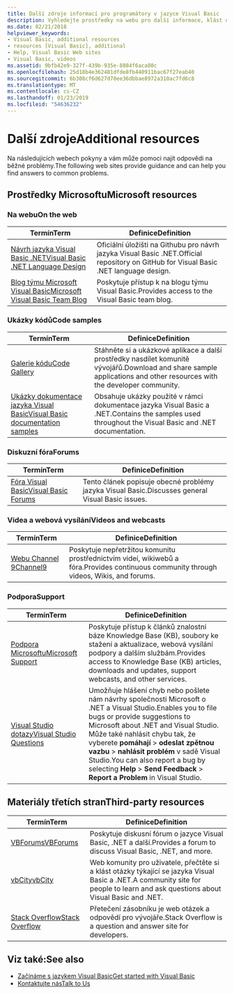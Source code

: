 ```yaml
---
title: Další zdroje informací pro programátory v jazyce Visual Basic
description: Vyhledejte prostředky na webu pro další informace, klást otázky a přečtěte si další informace o jazyce Visual Basic.
ms.date: 02/21/2018
helpviewer_keywords:
- Visual Basic, additional resources
- resources [Visual Basic], additional
- Help, Visual Basic Web sites
- Visual Basic, videos
ms.assetid: 9bfb42e9-327f-439b-935e-8884f6aca80c
ms.openlocfilehash: 25d18b4e362481dfde8fb440911bac67f27eab40
ms.sourcegitcommit: 6b308cf6d627d78ee36dbbae8972a310ac7fd6c8
ms.translationtype: MT
ms.contentlocale: cs-CZ
ms.lasthandoff: 01/23/2019
ms.locfileid: "54636232"
---
```

# <a name="additional-resources"></a><span data-ttu-id="74db6-103">Další zdroje</span><span class="sxs-lookup"><span data-stu-id="74db6-103">Additional resources</span></span>

<span data-ttu-id="74db6-104">Na následujících webech pokyny a vám může pomoci najít odpovědi na běžné problémy.</span><span class="sxs-lookup"><span data-stu-id="74db6-104">The following web sites provide guidance and can help you find answers to common problems.</span></span>

## <a name="microsoft-resources"></a><span data-ttu-id="74db6-105">Prostředky Microsoftu</span><span class="sxs-lookup"><span data-stu-id="74db6-105">Microsoft resources</span></span>

### <a name="on-the-web"></a><span data-ttu-id="74db6-106">Na webu</span><span class="sxs-lookup"><span data-stu-id="74db6-106">On the web</span></span>

|<span data-ttu-id="74db6-107">Termín</span><span class="sxs-lookup"><span data-stu-id="74db6-107">Term</span></span>|<span data-ttu-id="74db6-108">Definice</span><span class="sxs-lookup"><span data-stu-id="74db6-108">Definition</span></span>|
|----------|----------------|
|[<span data-ttu-id="74db6-109">Návrh jazyka Visual Basic .NET</span><span class="sxs-lookup"><span data-stu-id="74db6-109">Visual Basic .NET Language Design</span></span>](https://github.com/dotnet/vblang)|<span data-ttu-id="74db6-110">Oficiální úložišti na Githubu pro návrh jazyka Visual Basic .NET.</span><span class="sxs-lookup"><span data-stu-id="74db6-110">Official repository on GitHub for Visual Basic .NET language design.</span></span>|
|[<span data-ttu-id="74db6-111">Blog týmu Microsoft Visual Basic</span><span class="sxs-lookup"><span data-stu-id="74db6-111">Microsoft Visual Basic Team Blog</span></span>](https://blogs.msdn.microsoft.com/vbteam/)|<span data-ttu-id="74db6-112">Poskytuje přístup k na blogu týmu Visual Basic.</span><span class="sxs-lookup"><span data-stu-id="74db6-112">Provides access to the Visual Basic team blog.</span></span>|

### <a name="code-samples"></a><span data-ttu-id="74db6-113">Ukázky kódů</span><span class="sxs-lookup"><span data-stu-id="74db6-113">Code samples</span></span>

|<span data-ttu-id="74db6-114">Termín</span><span class="sxs-lookup"><span data-stu-id="74db6-114">Term</span></span>|<span data-ttu-id="74db6-115">Definice</span><span class="sxs-lookup"><span data-stu-id="74db6-115">Definition</span></span>|
|----------|----------------|
|[<span data-ttu-id="74db6-116">Galerie kódu</span><span class="sxs-lookup"><span data-stu-id="74db6-116">Code Gallery</span></span>](https://code.msdn.microsoft.com/site/search?f%5B0%5D.Type=ProgrammingLanguage&f%5B0%5D.Value=VB&f%5B0%5D.Text=VB.NET)|<span data-ttu-id="74db6-117">Stáhněte si a ukázkové aplikace a další prostředky nasdílet komunitě vývojářů.</span><span class="sxs-lookup"><span data-stu-id="74db6-117">Download and share sample applications and other resources with the developer community.</span></span>|
|[<span data-ttu-id="74db6-118">Ukázky dokumentace jazyka Visual Basic</span><span class="sxs-lookup"><span data-stu-id="74db6-118">Visual Basic documentation samples</span></span>](https://github.com/dotnet/samples/tree/master/snippets/visualbasic)|<span data-ttu-id="74db6-119">Obsahuje ukázky použité v rámci dokumentace jazyka Visual Basic a .NET.</span><span class="sxs-lookup"><span data-stu-id="74db6-119">Contains the samples used throughout the Visual Basic and .NET documentation.</span></span>|

### <a name="forums"></a><span data-ttu-id="74db6-120">Diskuzní fóra</span><span class="sxs-lookup"><span data-stu-id="74db6-120">Forums</span></span>

|<span data-ttu-id="74db6-121">Termín</span><span class="sxs-lookup"><span data-stu-id="74db6-121">Term</span></span>|<span data-ttu-id="74db6-122">Definice</span><span class="sxs-lookup"><span data-stu-id="74db6-122">Definition</span></span>|
|----------|----------------|
|[<span data-ttu-id="74db6-123">Fóra Visual Basic</span><span class="sxs-lookup"><span data-stu-id="74db6-123">Visual Basic Forums</span></span>](https://social.msdn.microsoft.com/Forums/vstudio/en-US/home?forum=vbgeneral)|<span data-ttu-id="74db6-124">Tento článek popisuje obecné problémy jazyka Visual Basic.</span><span class="sxs-lookup"><span data-stu-id="74db6-124">Discusses general Visual Basic issues.</span></span>|

### <a name="videos-and-webcasts"></a><span data-ttu-id="74db6-125">Videa a webová vysílání</span><span class="sxs-lookup"><span data-stu-id="74db6-125">Videos and webcasts</span></span>

|<span data-ttu-id="74db6-126">Termín</span><span class="sxs-lookup"><span data-stu-id="74db6-126">Term</span></span>|<span data-ttu-id="74db6-127">Definice</span><span class="sxs-lookup"><span data-stu-id="74db6-127">Definition</span></span>|
|----------|----------------|
|[<span data-ttu-id="74db6-128">Webu Channel 9</span><span class="sxs-lookup"><span data-stu-id="74db6-128">Channel9</span></span>](https://channel9.msdn.com/)|<span data-ttu-id="74db6-129">Poskytuje nepřetržitou komunitu prostřednictvím videí, wikiwebů a fóra.</span><span class="sxs-lookup"><span data-stu-id="74db6-129">Provides continuous community through videos, Wikis, and forums.</span></span>|

### <a name="support"></a><span data-ttu-id="74db6-130">Podpora</span><span class="sxs-lookup"><span data-stu-id="74db6-130">Support</span></span>

|<span data-ttu-id="74db6-131">Termín</span><span class="sxs-lookup"><span data-stu-id="74db6-131">Term</span></span>|<span data-ttu-id="74db6-132">Definice</span><span class="sxs-lookup"><span data-stu-id="74db6-132">Definition</span></span>|
|----------|----------------|
|[<span data-ttu-id="74db6-133">Podpora Microsoftu</span><span class="sxs-lookup"><span data-stu-id="74db6-133">Microsoft Support</span></span>](https://support.microsoft.com)|<span data-ttu-id="74db6-134">Poskytuje přístup k článků znalostní báze Knowledge Base (KB), soubory ke stažení a aktualizace, webová vysílání podpory a dalším službám.</span><span class="sxs-lookup"><span data-stu-id="74db6-134">Provides access to Knowledge Base (KB) articles, downloads and updates, support webcasts, and other services.</span></span>|
|[<span data-ttu-id="74db6-135">Visual Studio dotazy</span><span class="sxs-lookup"><span data-stu-id="74db6-135">Visual Studio Questions</span></span>](https://developercommunity.visualstudio.com)|<span data-ttu-id="74db6-136">Umožňuje hlášení chyb nebo pošlete nám návrhy společnosti Microsoft o .NET a Visual Studio.</span><span class="sxs-lookup"><span data-stu-id="74db6-136">Enables you to file bugs or provide suggestions to Microsoft about .NET and Visual Studio.</span></span> <span data-ttu-id="74db6-137">Může také nahlásit chybu tak, že vyberete **pomáhají** > **odeslat zpětnou vazbu** > **nahlásit problém** v sadě Visual Studio.</span><span class="sxs-lookup"><span data-stu-id="74db6-137">You can also report a bug by selecting **Help** > **Send Feedback** > **Report a Problem** in Visual Studio.</span></span>|

## <a name="third-party-resources"></a><span data-ttu-id="74db6-138">Materiály třetích stran</span><span class="sxs-lookup"><span data-stu-id="74db6-138">Third-party resources</span></span>

|<span data-ttu-id="74db6-139">Termín</span><span class="sxs-lookup"><span data-stu-id="74db6-139">Term</span></span>|<span data-ttu-id="74db6-140">Definice</span><span class="sxs-lookup"><span data-stu-id="74db6-140">Definition</span></span>|
|----------|----------------|
|[<span data-ttu-id="74db6-141">VBForums</span><span class="sxs-lookup"><span data-stu-id="74db6-141">VBForums</span></span>](http://www.vbforums.com/)|<span data-ttu-id="74db6-142">Poskytuje diskusní fórum o jazyce Visual Basic, .NET a další.</span><span class="sxs-lookup"><span data-stu-id="74db6-142">Provides a forum to discuss Visual Basic, .NET, and more.</span></span>|
|[<span data-ttu-id="74db6-143">vbCity</span><span class="sxs-lookup"><span data-stu-id="74db6-143">vbCity</span></span>](http://vbcity.com/)|<span data-ttu-id="74db6-144">Web komunity pro uživatele, přečtěte si a klást otázky týkající se jazyka Visual Basic a .NET.</span><span class="sxs-lookup"><span data-stu-id="74db6-144">A community site for people to learn and ask questions about Visual Basic and .NET.</span></span>|
|[<span data-ttu-id="74db6-145">Stack Overflow</span><span class="sxs-lookup"><span data-stu-id="74db6-145">Stack Overflow</span></span>](https://stackoverflow.com/questions/tagged/vb.net)|<span data-ttu-id="74db6-146">Přetečení zásobníku je web otázek a odpovědí pro vývojáře.</span><span class="sxs-lookup"><span data-stu-id="74db6-146">Stack Overflow is a question and answer site for developers.</span></span>|

## <a name="see-also"></a><span data-ttu-id="74db6-147">Viz také:</span><span class="sxs-lookup"><span data-stu-id="74db6-147">See also</span></span>

- [<span data-ttu-id="74db6-148">Začínáme s jazykem Visual Basic</span><span class="sxs-lookup"><span data-stu-id="74db6-148">Get started with Visual Basic</span></span>](../../visual-basic/getting-started/index.md)
- [<span data-ttu-id="74db6-149">Kontaktujte nás</span><span class="sxs-lookup"><span data-stu-id="74db6-149">Talk to Us</span></span>](/visualstudio/ide/talk-to-us)
